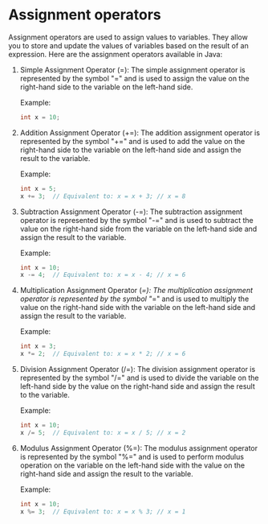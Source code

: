 # Assignment operators

Assignment operators are used to assign values to variables. They allow you to store and update the values of variables based on the result of an expression. Here are the assignment operators available in Java:

1. Simple Assignment Operator (=):
   The simple assignment operator is represented by the symbol "=" and is used to assign the value on the right-hand side to the variable on the left-hand side.

   Example:
   ```java
   int x = 10;
   ```

2. Addition Assignment Operator (+=):
   The addition assignment operator is represented by the symbol "+=" and is used to add the value on the right-hand side to the variable on the left-hand side and assign the result to the variable.

   Example:
   ```java
   int x = 5;
   x += 3;  // Equivalent to: x = x + 3; // x = 8
   ```

3. Subtraction Assignment Operator (-=):
   The subtraction assignment operator is represented by the symbol "-=" and is used to subtract the value on the right-hand side from the variable on the left-hand side and assign the result to the variable.

   Example:
   ```java
   int x = 10;
   x -= 4;  // Equivalent to: x = x - 4; // x = 6
   ```

4. Multiplication Assignment Operator (*=):
   The multiplication assignment operator is represented by the symbol "*=" and is used to multiply the value on the right-hand side with the variable on the left-hand side and assign the result to the variable.

   Example:
   ```java
   int x = 3;
   x *= 2;  // Equivalent to: x = x * 2; // x = 6
   ```

5. Division Assignment Operator (/=):
   The division assignment operator is represented by the symbol "/=" and is used to divide the variable on the left-hand side by the value on the right-hand side and assign the result to the variable.

   Example:
   ```java
   int x = 10;
   x /= 5;  // Equivalent to: x = x / 5; // x = 2
   ```

6. Modulus Assignment Operator (%=):
   The modulus assignment operator is represented by the symbol "%=" and is used to perform modulus operation on the variable on the left-hand side with the value on the right-hand side and assign the result to the variable.

   Example:
   ```java
   int x = 10;
   x %= 3;  // Equivalent to: x = x % 3; // x = 1
   ```

